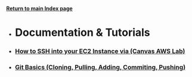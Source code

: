 #### [Return to main Index page](https://github.com/hydropero/Terminology)

- # Documentation & Tutorials

- ### [How to SSH into your EC2 Instance via (Canvas AWS Lab)](https://github.com/hydropero/Documentation/blob/main/SSH_AWS_Connect.md)
- ### [Git Basics (Cloning, Pulling, Adding, Commiting, Pushing)](https://github.com/hydropero/Documentation/blob/main/Gitlessons.md)
